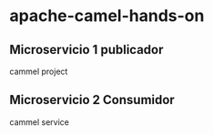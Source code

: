 # apache-camel-hands-on

## Microservicio 1 publicador
cammel project

## Microservicio 2 Consumidor 
cammel service
